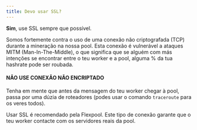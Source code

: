 ```yaml
---
title: Devo usar SSL?
---
```


**Sim**, use SSL sempre que possível.

Somos fortemente contra o uso de uma conexão não criptografada (TCP) durante a mineração na nossa pool. Esta conexão é vulnerável a ataques MITM (Man-In-The-Middle), o que significa que se alguém com más intenções se encontrar entre o teu worker e a pool, alguma % da tua hashrate pode ser roubada.

#### NÃO USE CONEXÃO NÃO ENCRIPTADO

Tenha em mente que antes da mensagem do teu worker chegar à pool, passa por uma dúzia de roteadores (podes usar o comando `traceroute` para os veres todos).

Usar SSL é recomendado pela Flexpool. Este tipo de conexão garante que o teu worker contacte com os servidores reais da pool.

